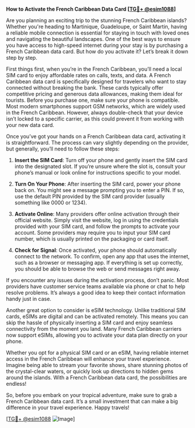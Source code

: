 **How to Activate the French Caribbean Data Card [[TG💪+ @esim1088](https://t.me/s/esim1088)]**

Are you planning an exciting trip to the stunning French Caribbean islands? Whether you're heading to Martinique, Guadeloupe, or Saint Martin, having a reliable mobile connection is essential for staying in touch with loved ones and navigating the beautiful landscapes. One of the best ways to ensure you have access to high-speed internet during your stay is by purchasing a French Caribbean data card. But how do you activate it? Let’s break it down step by step.

First things first, when you’re in the French Caribbean, you’ll need a local SIM card to enjoy affordable rates on calls, texts, and data. A French Caribbean data card is specifically designed for travelers who want to stay connected without breaking the bank. These cards typically offer competitive pricing and generous data allowances, making them ideal for tourists. Before you purchase one, make sure your phone is compatible. Most modern smartphones support GSM networks, which are widely used in the French Caribbean. However, always double-check that your device isn’t locked to a specific carrier, as this could prevent it from working with your new data card.

Once you’ve got your hands on a French Caribbean data card, activating it is straightforward. The process can vary slightly depending on the provider, but generally, you’ll need to follow these steps:

1. **Insert the SIM Card**: Turn off your phone and gently insert the SIM card into the designated slot. If you’re unsure where the slot is, consult your phone’s manual or look online for instructions specific to your model.

2. **Turn On Your Phone**: After inserting the SIM card, power your phone back on. You might see a message prompting you to enter a PIN. If so, use the default PIN provided by the SIM card provider (usually something like 0000 or 1234).

3. **Activate Online**: Many providers offer online activation through their official website. Simply visit the website, log in using the credentials provided with your SIM card, and follow the prompts to activate your account. Some providers may require you to input your SIM card number, which is usually printed on the packaging or card itself.

4. **Check for Signal**: Once activated, your phone should automatically connect to the network. To confirm, open any app that uses the internet, such as a browser or messaging app. If everything is set up correctly, you should be able to browse the web or send messages right away.

If you encounter any issues during the activation process, don’t panic. Most providers have customer service teams available via phone or chat to help resolve problems. It’s always a good idea to keep their contact information handy just in case.

Another great option to consider is eSIM technology. Unlike traditional SIM cards, eSIMs are digital and can be activated remotely. This means you can skip the hassle of physically inserting a SIM card and enjoy seamless connectivity from the moment you land. Many French Caribbean carriers now support eSIMs, allowing you to activate your data plan directly on your phone.

Whether you opt for a physical SIM card or an eSIM, having reliable internet access in the French Caribbean will enhance your travel experience. Imagine being able to stream your favorite shows, share stunning photos of the crystal-clear waters, or quickly look up directions to hidden gems around the islands. With a French Caribbean data card, the possibilities are endless!

So, before you embark on your tropical adventure, make sure to grab a French Caribbean data card. It’s a small investment that can make a big difference in your travel experience. Happy travels! 

[[TG💪+ @esim1088](https://t.me/s/esim1088) ![Image](https://i.postimg.cc/Y0z9fWf4/image.png)]